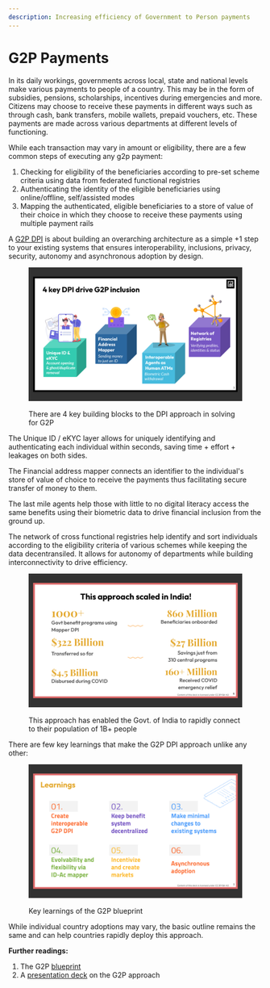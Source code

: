 ```yaml
---
description: Increasing efficiency of Government to Person payments
---
```


# G2P Payments

In its daily workings, governments across local, state and national levels make various payments to people of a country. This may be in the form of subsidies, pensions, scholarships, incentives during emergencies and more. Citizens may choose to receive these payments in different ways such as through cash, bank transfers, mobile wallets, prepaid vouchers, etc. These payments are made across various departments at different levels of functioning.&#x20;

While each transaction may vary in amount or eligibility, there are a few common steps of executing any g2p payment:&#x20;

1. Checking for eligibility of the beneficiaries according to pre-set scheme criteria using data from federated functional registries
2. Authenticating the identity of the eligible beneficiaries using online/offline, self/assisted modes
3. Mapping the authenticated, eligible beneficiaries to a store of value of their choice in which they choose to receive these payments using multiple payment rails

A [G2P DPI](https://drive.google.com/file/d/1flSxkL9u5WLqo4Qw4mh\_jRN6-bgAa8TN/view?usp=sharing) is about building an overarching architecture as a simple +1 step to your existing systems that ensures interoperability, inclusions, privacy, security, autonomy and asynchronous adoption by design.

<figure><img src="../../.gitbook/assets/Screen Shot 2023-09-20 at 9.36.35 AM.png" alt=""><figcaption><p>There are 4 key building blocks to the DPI approach in solving for G2P </p></figcaption></figure>

The Unique ID / eKYC layer allows for uniquely identifying and authenticating each individual within seconds, saving time + effort + leakages on both sides.&#x20;

The Financial address mapper connects an identifier to the individual's store of value of choice to receive the payments thus facilitating secure transfer of money to them.&#x20;

The last mile agents help those with little to no digital literacy access the same benefits using their biometric data to drive financial inclusion from the ground up.&#x20;

The network of cross functional registries help identify and sort individuals according to the eligibility criteria of various schemes while keeping the data decentransiled. It allows for autonomy of departments while building interconnectivity to drive efficiency.&#x20;

<figure><img src="../../.gitbook/assets/Screen Shot 2023-09-20 at 9.38.09 AM.png" alt=""><figcaption><p>This approach has enabled the Govt. of India to rapidly connect to their population of 1B+ people </p></figcaption></figure>

There are few key learnings that make the G2P DPI approach unlike any other:&#x20;

<figure><img src="../../.gitbook/assets/Screen Shot 2023-09-20 at 9.38.03 AM.png" alt=""><figcaption><p>Key learnings of the G2P blueprint </p></figcaption></figure>

While individual country adoptions may vary, the basic outline remains the same and can help countries rapidly deploy this approach.

**Further readings:**

1. The G2P [blueprint ](https://g2pconnect.cdpi.dev/g2p-connect/readme)
2. A [presentation deck](https://drive.google.com/file/d/1flSxkL9u5WLqo4Qw4mh\_jRN6-bgAa8TN/view?usp=sharing) on the G2P approach
